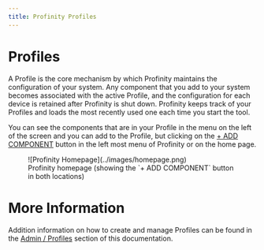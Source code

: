 ```yaml
---
title: Profinity Profiles
---
```


# Profiles

A Profile is the core mechanism by which Profinity maintains the configuration of your system. Any component that you add to your system becomes associated with the active Profile, and the configuration for each device is retained after Profinity is shut down. Profinity keeps track of your Profiles and loads the most recently used one each time you start the tool.

You can see the components that are in your Profile in the menu on the left of the screen and you can add to the Profile, but clicking on the [+ ADD COMPONENT](./Adding_New_Components.md) button in the left most menu of Profinity or on the home page.

<figure markdown>
![Profinity Homepage](../images/homepage.png)
<figcaption>Profinity homepage (showing the `+ ADD COMPONENT` button in both locations)</figcaption>
</figure>


# More Information

Addition information on how to create and manage Profiles can be found in the [Admin / Profiles](../Admin/Profiles.md) section of this documentation.